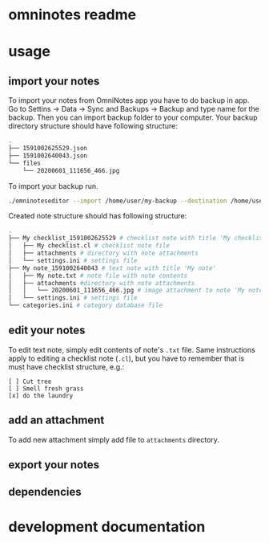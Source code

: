 # omninotes readme

# usage

## import your notes

To import your notes from OmniNotes app you have to do backup in app. Go to Settins → Data → Sync and Backups → Backup and type name for the backup. Then you can import backup folder to your computer. Your backup directory structure should have following structure:

```bash
.
├── 1591002625529.json
├── 1591002640043.json
└── files
    └── 20200601_111656_466.jpg
```

To import your backup run.

```bash
./omninoteseditor --import /home/user/my-backup --destination /home/user/my-notes
```

Created note structure should has following structure:

```bash
.
├── My checklist_1591002625529 # checklist note with title 'My checklist'
│   ├── My checklist.cl # checklist note file
│   ├── attachments # directory with note attachments
│   └── settings.ini # settings file
├── My note_1591002640043 # text note with title 'My note'
│   ├── My note.txt # note file with note contents
│   ├── attachments #directory with note attachments
│   │   └── 20200601_111656_466.jpg # image attachment to note 'My note'
│   └── settings.ini # settings file
└── categories.ini # category database file
```

## edit your notes

To edit text note, simply edit contents of note's `.txt` file. Same instructions apply to editing a checklist note (`.cl`), but you have to remember that is must have checklist structure, e.g.:

```
[ ] Cut tree
[ ] Smell fresh grass
[x] do the laundry
```

## add an attachment

To add new attachment simply add file to `attachments` directory.

## export your notes

## dependencies

# development documentation